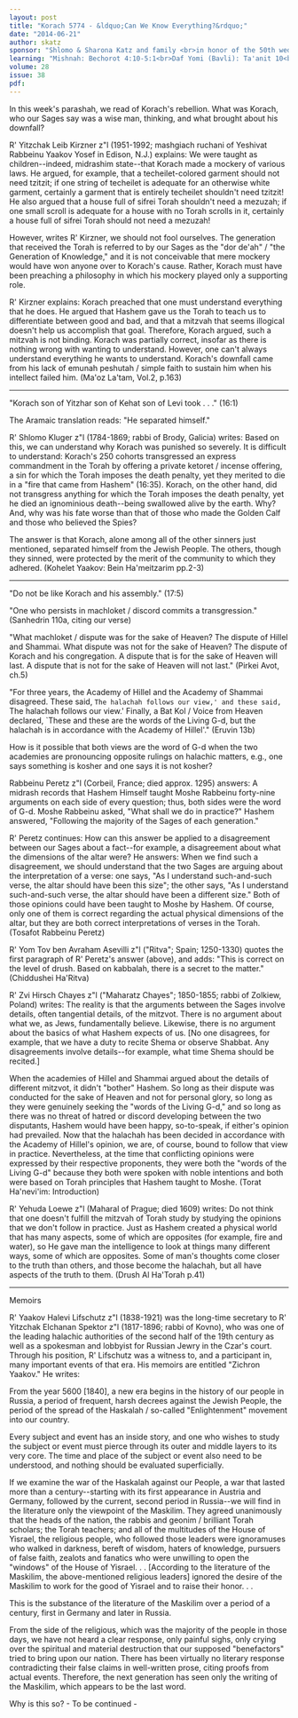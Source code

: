 ```yaml
---
layout: post
title: "Korach 5774 - &ldquo;Can We Know Everything?&rdquo;"
date: "2014-06-21"
author: skatz
sponsor: "Shlomo & Sharona Katz and family <br>in honor of the 50th wedding anniversary <br>of parents and grandparents <br>Rabbi Sam and Lorraine Vogel"
learning: "Mishnah: Bechorot 4:10-5:1<br>Daf Yomi (Bavli): Ta'anit 10<br>Halachah: Mishnah Berurah 398:3-5"
volume: 28
issue: 38
pdf: 
---
```


In this week's parashah, we read of Korach's rebellion. What was Korach, who our Sages say was a wise man, thinking, and what brought about his downfall?

R' Yitzchak Leib Kirzner z"l (1951-1992; mashgiach ruchani of Yeshivat Rabbeinu Yaakov Yosef in Edison, N.J.) explains: We were taught as children--indeed, midrashim state--that Korach made a mockery of various laws. He argued, for example, that a techeilet-colored garment should not need tzitzit; if one string of techeilet is adequate for an otherwise white garment, certainly a garment that is entirely techeilet shouldn't need tzitzit! He also argued that a house full of sifrei Torah shouldn't need a mezuzah; if one small scroll is adequate for a house with no Torah scrolls in it, certainly a house full of sifrei Torah should not need a mezuzah!

However, writes R' Kirzner, we should not fool ourselves. The generation that received the Torah is referred to by our Sages as the "dor de'ah" / "the Generation of Knowledge," and it is not conceivable that mere mockery would have won anyone over to Korach's cause. Rather, Korach must have been preaching a philosophy in which his mockery played only a supporting role.

R' Kirzner explains: Korach preached that one must understand everything that he does. He argued that Hashem gave us the Torah to teach us to differentiate between good and bad, and that a mitzvah that seems illogical doesn't help us accomplish that goal. Therefore, Korach argued, such a mitzvah is not binding. Korach was partially correct, insofar as there is nothing wrong with wanting to understand. However, one can't always understand everything he wants to understand. Korach's downfall came from his lack of emunah peshutah / simple faith to sustain him when his intellect failed him. (Ma'oz La'tam, Vol.2, p.163)

********

"Korach son of Yitzhar son of Kehat son of Levi took . . ." (16:1)

The Aramaic translation reads: "He separated himself."

R' Shlomo Kluger z"l (1784-1869; rabbi of Brody, Galicia) writes: Based on this, we can understand why Korach was punished so severely. It is difficult to understand: Korach's 250 cohorts transgressed an express commandment in the Torah by offering a private ketoret / incense offering, a sin for which the Torah imposes the death penalty, yet they merited to die in a "fire that came from Hashem" (16:35). Korach, on the other hand, did not transgress anything for which the Torah imposes the death penalty, yet he died an ignominious death--being swallowed alive by the earth. Why? And, why was his fate worse than that of those who made the Golden Calf and those who believed the Spies?

The answer is that Korach, alone among all of the other sinners just mentioned, separated himself from the Jewish People. The others, though they sinned, were protected by the merit of the community to which they adhered. (Kohelet Yaakov: Bein Ha'meitzarim pp.2-3)

********

"Do not be like Korach and his assembly." (17:5)

"One who persists in machloket / discord commits a transgression." (Sanhedrin 110a, citing our verse)

 "What machloket / dispute was for the sake of Heaven? The dispute of Hillel and Shammai. What dispute was not for the sake of Heaven? The dispute of Korach and his congregation. A dispute that is for the sake of Heaven will last. A dispute that is not for the sake of Heaven will not last." (Pirkei Avot, ch.5)

 "For three years, the Academy of Hillel and the Academy of Shammai disagreed. These said, `The halachah follows our view,' and these said, `The halachah follows our view.' Finally, a Bat Kol / Voice from Heaven declared, `These and these are the words of the Living G-d, but the halachah is in accordance with the Academy of Hillel'." (Eruvin 13b)

How is it possible that both views are the word of G-d when the two academies are pronouncing opposite rulings on halachic matters, e.g., one says something is kosher and one says it is not kosher?

Rabbeinu Peretz z"l (Corbeil, France; died approx. 1295) answers: A midrash records that Hashem Himself taught Moshe Rabbeinu forty-nine arguments on each side of every question; thus, both sides were the word of G-d. Moshe Rabbeinu asked, "What shall we do in practice?" Hashem answered, "Following the majority of the Sages of each generation."

R' Peretz continues: How can this answer be applied to a disagreement between our Sages about a fact--for example, a disagreement about what the dimensions of the altar were? He answers: When we find such a disagreement, we should understand that the two Sages are arguing about the interpretation of a verse: one says, "As I understand such-and-such verse, the altar should have been this size"; the other says, "As I understand such-and-such verse, the altar should have been a different size." Both of those opinions could have been taught to Moshe by Hashem. Of course, only one of them is correct regarding the actual physical dimensions of the altar, but they are both correct interpretations of verses in the Torah. (Tosafot Rabbeinu Peretz)

 R' Yom Tov ben Avraham Asevilli z"l ("Ritva"; Spain; 1250-1330) quotes the first paragraph of R' Peretz's answer (above), and adds: "This is correct on the level of drush. Based on kabbalah, there is a secret to the matter." (Chiddushei Ha'Ritva)

 R' Zvi Hirsch Chayes z"l ("Maharatz Chayes"; 1850-1855; rabbi of Zolkiew, Poland) writes: The reality is that the arguments between the Sages involve details, often tangential details, of the mitzvot. There is no argument about what we, as Jews, fundamentally believe. Likewise, there is no argument about the basics of what Hashem expects of us. \[No one disagrees, for example, that we have a duty to recite Shema or observe Shabbat. Any disagreements involve details--for example, what time Shema should be recited.\]

When the academies of Hillel and Shammai argued about the details of different mitzvot, it didn't "bother" Hashem. So long as their dispute was conducted for the sake of Heaven and not for personal glory, so long as they were genuinely seeking the "words of the Living G-d," and so long as there was no threat of hatred or discord developing between the two disputants, Hashem would have been happy, so-to-speak, if either's opinion had prevailed. Now that the halachah has been decided in accordance with the Academy of Hillel's opinion, we are, of course, bound to follow that view in practice. Nevertheless, at the time that conflicting opinions were expressed by their respective proponents, they were both the "words of the Living G-d" because they both were spoken with noble intentions and both were based on Torah principles that Hashem taught to Moshe. (Torat Ha'nevi'im: Introduction)

 R' Yehuda Loewe z"l (Maharal of Prague; died 1609) writes: Do not think that one doesn't fulfill the mitzvah of Torah study by studying the opinions that we don't follow in practice. Just as Hashem created a physical world that has many aspects, some of which are opposites (for example, fire and water), so He gave man the intelligence to look at things many different ways, some of which are opposites. Some of man's thoughts come closer to the truth than others, and those become the halachah, but all have aspects of the truth to them. (Drush Al Ha'Torah p.41)

********

Memoirs

R' Yaakov Halevi Lifschutz z"l (1838-1921) was the long-time secretary to R' Yitzchak Elchanan Spektor z"l (1817-1896; rabbi of Kovno), who was one of the leading halachic authorities of the second half of the 19th century as well as a spokesman and lobbyist for Russian Jewry in the Czar's court. Through his position, R' Lifschutz was a witness to, and a participant in, many important events of that era. His memoirs are entitled "Zichron Yaakov." He writes:

From the year 5600 \[1840\], a new era begins in the history of our people in Russia, a period of frequent, harsh decrees against the Jewish People, the period of the spread of the Haskalah / so-called "Enlightenment" movement into our country.

Every subject and event has an inside story, and one who wishes to study the subject or event must pierce through its outer and middle layers to its very core. The time and place of the subject or event also need to be understood, and nothing should be evaluated superficially.

If we examine the war of the Haskalah against our People, a war that lasted more than a century--starting with its first appearance in Austria and Germany, followed by the current, second period in Russia--we will find in the literature only the viewpoint of the Maskilim. They agreed unanimously that the heads of the nation, the rabbis and geonim / brilliant Torah scholars; the Torah teachers; and all of the multitudes of the House of Yisrael, the religious people, who followed those leaders were ignoramuses who walked in darkness, bereft of wisdom, haters of knowledge, pursuers of false faith, zealots and fanatics who were unwilling to open the "windows" of the House of Yisrael. . . \[According to the literature of the Maskilim, the above-mentioned religious leaders\] ignored the desire of the Maskilim to work for the good of Yisrael and to raise their honor. . .

This is the substance of the literature of the Maskilim over a period of a century, first in Germany and later in Russia.

From the side of the religious, which was the majority of the people in those days, we have not heard a clear response, only painful sighs, only crying over the spiritual and material destruction that our supposed "benefactors" tried to bring upon our nation. There has been virtually no literary response contradicting their false claims in well-written prose, citing proofs from actual events. Therefore, the next generation has seen only the writing of the Maskilim, which appears to be the last word.

Why is this so? - To be continued -

